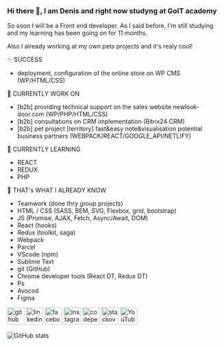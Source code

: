 ### Hi there 👋, I am Denis and right now studyng at GoIT academy

So soon I will be a Front end developer. 
As I said before, I'm still studying and my learning has been going on for 11 months.

Also I already working at my own pets projects and it's realy cool!

✨ SUCCESS
-   deployment, configuration of the online store on WP CMS (WP/HTML/CSS)

🔭 CURRENTLY WORK ON
-   [b2b] providing technical support on the sales website newlook-door.com (WP/PHP/HTML/CSS)
-   [b2b] consultations on CRM implementation (Bitrix24 CRM)
-   [b2b] pet project [territory] fast&easy note&visualisation potential business partners (WEBPACK/REACT/GOOGLE_API/NETLIFY)

🌱 CURRENTLY LEARNING
-  REACT
-  REDUX
-  PHP

🙌 THAT's WHAT I ALREADY KNOW
-   Teamwork (done thry group projects)
-   HTML / CSS (SASS, BEM, SVG, Flexbox, grid, bootstrap)
-   JS (Promise, AJAX, Fetch, Async/Await, DOM)
-   React (hooks)
-   Redux (toolkit, saga)
-   Webpack
-   Parcel
-   VScode (npm)
-   Sublime Text
-   git (GitHub)
-   Chrome developer tools (React DT, Redux DT)
-   Ps
-   Avocod
-   Figma

[<img src='https://cdn.jsdelivr.net/npm/simple-icons@3.0.1/icons/github.svg' alt='github' height='40'>](https://github.com/luminousnow)  [<img src='https://cdn.jsdelivr.net/npm/simple-icons@3.0.1/icons/linkedin.svg' alt='linkedin' height='40'>](https://www.linkedin.com/in/denis-kravchuk/)  [<img src='https://cdn.jsdelivr.net/npm/simple-icons@3.0.1/icons/facebook.svg' alt='facebook' height='40'>](https://www.facebook.com/denis.kravchuk.ua)  [<img src='https://cdn.jsdelivr.net/npm/simple-icons@3.0.1/icons/instagram.svg' alt='instagram' height='40'>](https://www.instagram.com/denis.kravchuk.ua/)  [<img src='https://cdn.jsdelivr.net/npm/simple-icons@3.0.1/icons/codepen.svg' alt='codepen' height='40'>](https://codepen.io/luminousnow)  [<img src='https://cdn.jsdelivr.net/npm/simple-icons@3.0.1/icons/stackoverflow.svg' alt='stackoverflow' height='40'>](https://stackoverflow.com/users/14258953/denys-kravchuk)  [<img src='https://cdn.jsdelivr.net/npm/simple-icons@3.0.1/icons/youtube.svg' alt='YouTube' height='40'>](https://www.youtube.com/channel/UCGmQ8aqhzN00KgiBly6OCkA)  

![GitHub stats](https://github-readme-stats.vercel.app/api?username=luminousnow&show_icons=true)  

